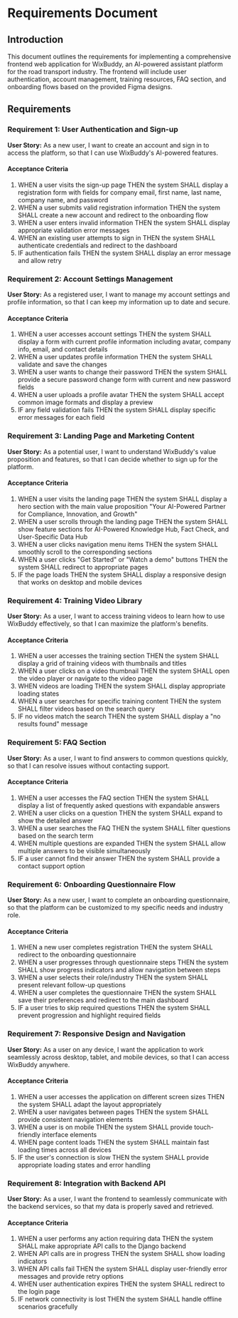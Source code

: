 # Requirements Document

## Introduction

This document outlines the requirements for implementing a comprehensive frontend web application for WixBuddy, an AI-powered assistant platform for the road transport industry. The frontend will include user authentication, account management, training resources, FAQ section, and onboarding flows based on the provided Figma designs.

## Requirements

### Requirement 1: User Authentication and Sign-up

**User Story:** As a new user, I want to create an account and sign in to access the platform, so that I can use WixBuddy's AI-powered features.

#### Acceptance Criteria

1. WHEN a user visits the sign-up page THEN the system SHALL display a registration form with fields for company email, first name, last name, company name, and password
2. WHEN a user submits valid registration information THEN the system SHALL create a new account and redirect to the onboarding flow
3. WHEN a user enters invalid information THEN the system SHALL display appropriate validation error messages
4. WHEN an existing user attempts to sign in THEN the system SHALL authenticate credentials and redirect to the dashboard
5. IF authentication fails THEN the system SHALL display an error message and allow retry

### Requirement 2: Account Settings Management

**User Story:** As a registered user, I want to manage my account settings and profile information, so that I can keep my information up to date and secure.

#### Acceptance Criteria

1. WHEN a user accesses account settings THEN the system SHALL display a form with current profile information including avatar, company info, email, and contact details
2. WHEN a user updates profile information THEN the system SHALL validate and save the changes
3. WHEN a user wants to change their password THEN the system SHALL provide a secure password change form with current and new password fields
4. WHEN a user uploads a profile avatar THEN the system SHALL accept common image formats and display a preview
5. IF any field validation fails THEN the system SHALL display specific error messages for each field

### Requirement 3: Landing Page and Marketing Content

**User Story:** As a potential user, I want to understand WixBuddy's value proposition and features, so that I can decide whether to sign up for the platform.

#### Acceptance Criteria

1. WHEN a user visits the landing page THEN the system SHALL display a hero section with the main value proposition "Your AI-Powered Partner for Compliance, Innovation, and Growth"
2. WHEN a user scrolls through the landing page THEN the system SHALL show feature sections for AI-Powered Knowledge Hub, Fact Check, and User-Specific Data Hub
3. WHEN a user clicks navigation menu items THEN the system SHALL smoothly scroll to the corresponding sections
4. WHEN a user clicks "Get Started" or "Watch a demo" buttons THEN the system SHALL redirect to appropriate pages
5. IF the page loads THEN the system SHALL display a responsive design that works on desktop and mobile devices

### Requirement 4: Training Video Library

**User Story:** As a user, I want to access training videos to learn how to use WixBuddy effectively, so that I can maximize the platform's benefits.

#### Acceptance Criteria

1. WHEN a user accesses the training section THEN the system SHALL display a grid of training videos with thumbnails and titles
2. WHEN a user clicks on a video thumbnail THEN the system SHALL open the video player or navigate to the video page
3. WHEN videos are loading THEN the system SHALL display appropriate loading states
4. WHEN a user searches for specific training content THEN the system SHALL filter videos based on the search query
5. IF no videos match the search THEN the system SHALL display a "no results found" message

### Requirement 5: FAQ Section

**User Story:** As a user, I want to find answers to common questions quickly, so that I can resolve issues without contacting support.

#### Acceptance Criteria

1. WHEN a user accesses the FAQ section THEN the system SHALL display a list of frequently asked questions with expandable answers
2. WHEN a user clicks on a question THEN the system SHALL expand to show the detailed answer
3. WHEN a user searches the FAQ THEN the system SHALL filter questions based on the search term
4. WHEN multiple questions are expanded THEN the system SHALL allow multiple answers to be visible simultaneously
5. IF a user cannot find their answer THEN the system SHALL provide a contact support option

### Requirement 6: Onboarding Questionnaire Flow

**User Story:** As a new user, I want to complete an onboarding questionnaire, so that the platform can be customized to my specific needs and industry role.

#### Acceptance Criteria

1. WHEN a new user completes registration THEN the system SHALL redirect to the onboarding questionnaire
2. WHEN a user progresses through questionnaire steps THEN the system SHALL show progress indicators and allow navigation between steps
3. WHEN a user selects their role/industry THEN the system SHALL present relevant follow-up questions
4. WHEN a user completes the questionnaire THEN the system SHALL save their preferences and redirect to the main dashboard
5. IF a user tries to skip required questions THEN the system SHALL prevent progression and highlight required fields

### Requirement 7: Responsive Design and Navigation

**User Story:** As a user on any device, I want the application to work seamlessly across desktop, tablet, and mobile devices, so that I can access WixBuddy anywhere.

#### Acceptance Criteria

1. WHEN a user accesses the application on different screen sizes THEN the system SHALL adapt the layout appropriately
2. WHEN a user navigates between pages THEN the system SHALL provide consistent navigation elements
3. WHEN a user is on mobile THEN the system SHALL provide touch-friendly interface elements
4. WHEN page content loads THEN the system SHALL maintain fast loading times across all devices
5. IF the user's connection is slow THEN the system SHALL provide appropriate loading states and error handling

### Requirement 8: Integration with Backend API

**User Story:** As a user, I want the frontend to seamlessly communicate with the backend services, so that my data is properly saved and retrieved.

#### Acceptance Criteria

1. WHEN a user performs any action requiring data THEN the system SHALL make appropriate API calls to the Django backend
2. WHEN API calls are in progress THEN the system SHALL show loading indicators
3. WHEN API calls fail THEN the system SHALL display user-friendly error messages and provide retry options
4. WHEN user authentication expires THEN the system SHALL redirect to the login page
5. IF network connectivity is lost THEN the system SHALL handle offline scenarios gracefully